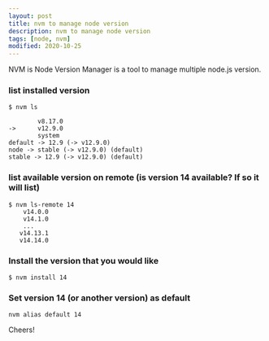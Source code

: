 ```yaml
---
layout: post
title: nvm to manage node version
description: nvm to manage node version
tags: [node, nvm]
modified: 2020-10-25
---
```


NVM is  Node Version Manager is a tool to manage multiple node.js version.

### list installed version

    $ nvm ls

            v8.17.0
    ->      v12.9.0
            system
    default -> 12.9 (-> v12.9.0)
    node -> stable (-> v12.9.0) (default)
    stable -> 12.9 (-> v12.9.0) (default)

### list available version on remote (is version 14 available? If so it will list)

    $ nvm ls-remote 14
        v14.0.0
        v14.1.0
        ...
       v14.13.1
       v14.14.0


### Install the version that you would like

    $ nvm install 14

### Set version 14 (or another version) as default

    nvm alias default 14


Cheers!
